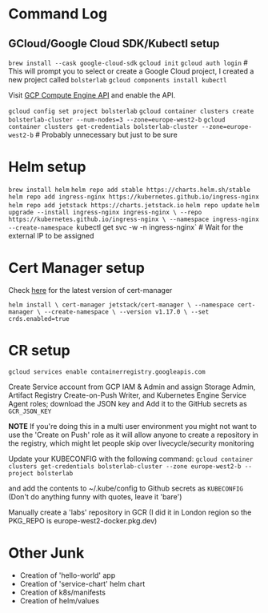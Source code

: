 # Command Log

## GCloud/Google Cloud SDK/Kubectl setup

`brew install --cask google-cloud-sdk`
`gcloud init`
`gcloud auth login` # This will prompt you to select or create a Google Cloud project, I created a new project called `bolsterlab`
`gcloud components install kubectl`
 
 Visit [GCP Compute Engine API](https://console.cloud.google.com/marketplace/product/google/compute.googleapis.com) and enable the API.

 `gcloud config set project bolsterlab`
`gcloud container clusters create bolsterlab-cluster --num-nodes=3 --zone=europe-west2-b`
`gcloud container clusters get-credentials bolsterlab-cluster --zone=europe-west2-b` # Probably unnecessary but just to be sure

# Helm setup
`brew install helm`
`helm repo add stable https://charts.helm.sh/stable`
`helm repo add ingress-nginx https://kubernetes.github.io/ingress-nginx`
`helm repo add jetstack https://charts.jetstack.io`
`helm repo update`
`helm upgrade --install ingress-nginx ingress-nginx \
  --repo https://kubernetes.github.io/ingress-nginx \
  --namespace ingress-nginx --create-namespace
`kubectl get svc -w -n ingress-nginx` # Wait for the external IP to be assigned

# Cert Manager setup

Check [here](https://cert-manager.io/docs/installation/helm/#2-install-cert-manager) for the latest version of cert-manager

`
helm install \
  cert-manager jetstack/cert-manager \
  --namespace cert-manager \
  --create-namespace \
  --version v1.17.0 \
  --set crds.enabled=true
`

# CR setup
`gcloud services enable containerregistry.googleapis.com`

Create Service account from GCP IAM & Admin and assign Storage Admin, Artifact Registry Create-on-Push Writer, and Kubernetes Engine Service Agent roles; download the JSON key and Add it to the GitHub secrets as `GCR_JSON_KEY`

**NOTE** If you're doing this in a multi user environment you might not want to use the 'Create on Push' role as it will allow anyone to create a repository in the registry, which might let people skip over livecycle/security monitoring

Update your KUBECONFIG with the following command:
`gcloud container clusters get-credentials bolsterlab-cluster --zone europe-west2-b --project bolsterlab`

and add the contents to ~/.kube/config to Github secrets as `KUBECONFIG` (Don't do anything funny with quotes, leave it 'bare')

Manually create a 'labs' repository in GCR (I did it in London region so the PKG_REPO is europe-west2-docker.pkg.dev)


# Other Junk
* Creation of 'hello-world' app
* Creation of 'service-chart' helm chart
* Creation of k8s/manifests
* Creation of helm/values
  